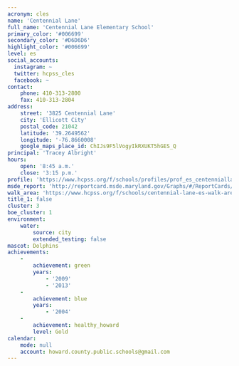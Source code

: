 ```yaml
---
acronym: cles
name: 'Centennial Lane'
full_name: 'Centennial Lane Elementary School'
primary_color: '#006699'
secondary_color: '#D6D6D6'
highlight_color: '#006699'
level: es
social_accounts:
  instagram: ~
  twitter: hcpss_cles
  facebook: ~
contact:
    phone: 410-313-2800
    fax: 410-313-2804
address:
    street: '3825 Centennial Lane'
    city: 'Ellicott City'
    postal_code: 21042
    latitude: '39.2649562'
    longitude: '-76.8660008'
    google_maps_place_id: ChIJs9F5lVogyIkRXUKT5hGES_Q
principal: 'Tracey Albright'
hours:
    open: '8:45 a.m.'
    close: '3:15 p.m.'
profile: 'https://www.hcpss.org/f/schools/profiles/prof_es_centenniallane.pdf'
msde_report: 'http://reportcard.msde.maryland.gov/Graphs/#/ReportCards/ReportCardSchool/1//1/13/0210/'
walk_area: 'https://www.hcpss.org/f/schools/centennial-lane-es-walk-area.pdf'
title_1: false
cluster: 3
boe_cluster: 1
environment:
    water:
        source: city
        extended_testing: false
mascot: Dolphins
achievements:
    -
        achievement: green
        years:
            - '2009'
            - '2013'
    -
        achievement: blue
        years:
            - '2004'
    -
        achievement: healthy_howard
        level: Gold
calendar:
    mode: null
    account: howard.county.public.schools@gmail.com
---
```

